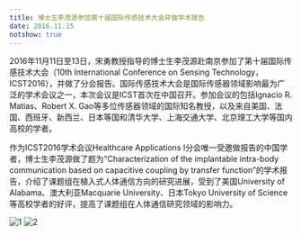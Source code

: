 ```yaml
---
title: 博士生李茂源参加第十届国际传感技术大会并做学术报告
date: 2016.11.15
notshow: true
---
```

2016年11月11日至13日，宋勇教授指导的博士生李茂源赴南京参加了第十届国际传感技术大会（10th International Conference on Sensing Technology，ICST2016），并做了分会报告。国际传感技术大会是国际传感器领域影响最为广泛的学术会议之一，本次会议是ICST首次在中国召开。参加会议的包括Ignacio R. Matias、Robert X. Gao等多位传感器领域的国际知名教授，以及来自美国、法国、西班牙、新西兰、日本等国和清华大学、上海交通大学、北京理工大学等国内高校的学者。

作为ICST2016学术会议Healthcare Applications I分会唯一受邀做报告的中国学者，博士生李茂源做了题为“Characterization of the implantable intra-body communication based on capacitive coupling by transfer function”的学术报告，介绍了课题组在植入式人体通信方向的研究进展，受到了美国University of Alabama、澳大利亚Macquarie University、日本Tokyo University of Science等高校学者的好评，提高了课题组在人体通信研究领域的影响力。

![1](1-1.jpg)
![2](1-2.jpg)